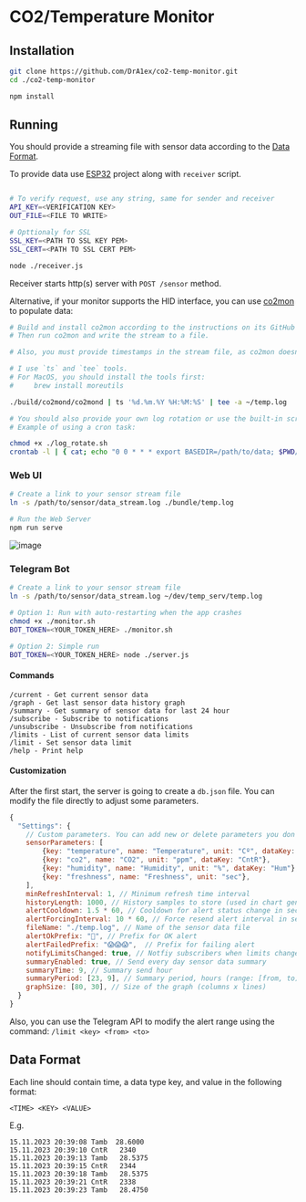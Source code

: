 # CO2/Temperature Monitor

## Installation
```sh
git clone https://github.com/DrA1ex/co2-temp-monitor.git
cd ./co2-temp-monitor

npm install
```

## Running
You should provide a streaming file with sensor data according to the [Data Format](#data-format).

To provide data use [ESP32](https://github.com/DrA1ex/temp-monitor-esp32) project along with `receiver` script.
```sh

# To verify request, use any string, same for sender and receiver
API_KEY=<VERIFICATION KEY>
OUT_FILE=<FILE TO WRITE>

# Opttionaly for SSL
SSL_KEY=<PATH TO SSL KEY PEM>
SSL_CERT=<PATH TO SSL CERT PEM>

node ./receiver.js
```

Receiver starts http(s) server with `POST /sensor` method.

Alternative, if your monitor supports the HID interface, you can use [co2mon](https://github.com/dmage/co2mon) to populate data:
```sh
# Build and install co2mon according to the instructions on its GitHub page.
# Then run co2mon and write the stream to a file.

# Also, you must provide timestamps in the stream file, as co2mon doesn't provide them.

# I use `ts` and `tee` tools.
# For MacOS, you should install the tools first:
#     brew install moreutils

./build/co2mond/co2mond | ts '%d.%m.%Y %H:%M:%S' | tee -a ~/temp.log

# You should also provide your own log rotation or use the built-in script.
# Example of using a cron task:

chmod +x ./log_rotate.sh
crontab -l | { cat; echo "0 0 * * * export BASEDIR=/path/to/data; $PWD/log_rotate.sh"; } | crontab -
```

### Web UI
```sh
# Create a link to your sensor stream file
ln -s /path/to/sensor/data_stream.log ./bundle/temp.log

# Run the Web Server
npm run serve
```

![image](https://github.com/DrA1ex/co2-temp-monitor/assets/1194059/6fd804a5-86dc-45da-9894-098d852cee09)


### Telegram Bot
```sh
# Create a link to your sensor stream file
ln -s /path/to/sensor/data_stream.log ~/dev/temp_serv/temp.log

# Option 1: Run with auto-restarting when the app crashes
chmod +x ./monitor.sh
BOT_TOKEN=<YOUR_TOKEN_HERE> ./monitor.sh

# Option 2: Simple run
BOT_TOKEN=<YOUR_TOKEN_HERE> node ./server.js
```

#### Commands
```
/current - Get current sensor data
/graph - Get last sensor data history graph
/summary - Get summary of sensor data for last 24 hour
/subscribe - Subscribe to notifications
/unsubscribe - Unsubscribe from notifications
/limits - List of current sensor data limits
/limit - Set sensor data limit
/help - Print help
```

#### Customization
After the first start, the server is going to create a `db.json` file. You can modify the file directly to adjust some parameters.

```js
{
  "Settings": {
    // Custom parameters. You can add new or delete parameters you don't need
    sensorParameters: [
        {key: "temperature", name: "Temperature", unit: "Cº", dataKey: "Tamb"},
        {key: "co2", name: "CO2", unit: "ppm", dataKey: "CntR"},
        {key: "humidity", name: "Humidity", unit: "%", dataKey: "Hum"},
        {key: "freshness", name: "Freshness", unit: "sec"},
    ],
    minRefreshInterval: 1, // Minimum refresh time interval
    historyLength: 1000, // History samples to store (used in chart generation)
    alertCooldown: 1.5 * 60, // Cooldown for alert status change in seconds
    alertForcingInterval: 10 * 60, // Force resend alert interval in seconds
    fileName: "./temp.log", // Name of the sensor data file
    alertOkPrefix: "🌿", // Prefix for OK alert
    alertFailedPrefix: "😱😱😱",  // Prefix for failing alert
    notifyLimitsChanged: true, // Notfiy subscribers when limits changed
    summaryEnabled: true, // Send every day sensor data summary
    summaryTime: 9, // Summary send hour
    summaryPeriod: [23, 9], // Summary period, hours (range: [from, to))
    graphSize: [80, 30], // Size of the graph (columns x lines)
  }
}
```

Also, you can use the Telegram API to modify the alert range using the command: `/limit <key> <from> <to>`

## Data Format
Each line should contain time, a data type key, and value in the following format:

`<TIME> <KEY> <VALUE>`

E.g.
```
15.11.2023 20:39:08 Tamb  28.6000
15.11.2023 20:39:10 CntR   2340
15.11.2023 20:39:13 Tamb   28.5375
15.11.2023 20:39:15 CntR   2344
15.11.2023 20:39:18 Tamb   28.5375
15.11.2023 20:39:21 CntR   2338
15.11.2023 20:39:23 Tamb   28.4750
```
